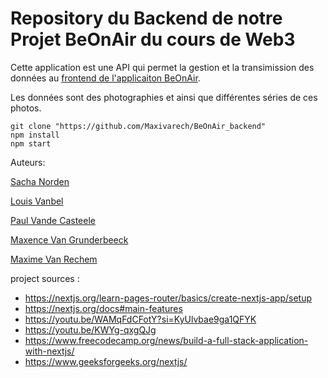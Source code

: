# Repository du Backend de notre Projet BeOnAir du cours de Web3

Cette application est une API qui permet la gestion et la transimission des données au [frontend de l'applicaiton BeOnAir](https://github.com/Maxivarech/BeOnAir). 

Les données sont des photographies et ainsi que différentes séries de ces photos.

```
git clone "https://github.com/Maxivarech/BeOnAir_backend"
npm install
npm start

```

Auteurs: 

[Sacha Norden](https://github.com/SachaNorden)

[Louis Vanbel]()

[Paul Vande Casteele](https://github.com/PaulVdc)

[Maxence Van Grunderbeeck](https://github.com/haemos0)

[Maxime Van Rechem](https://github.com/Maxivarech)



project sources :

- https://nextjs.org/learn-pages-router/basics/create-nextjs-app/setup 
- https://nextjs.org/docs#main-features
- https://youtu.be/WAMqFdCFotY?si=KyUlvbae9ga1QFYK
- https://youtu.be/KWYg-qxgQJg
- https://www.freecodecamp.org/news/build-a-full-stack-application-with-nextjs/
- https://www.geeksforgeeks.org/nextjs/
